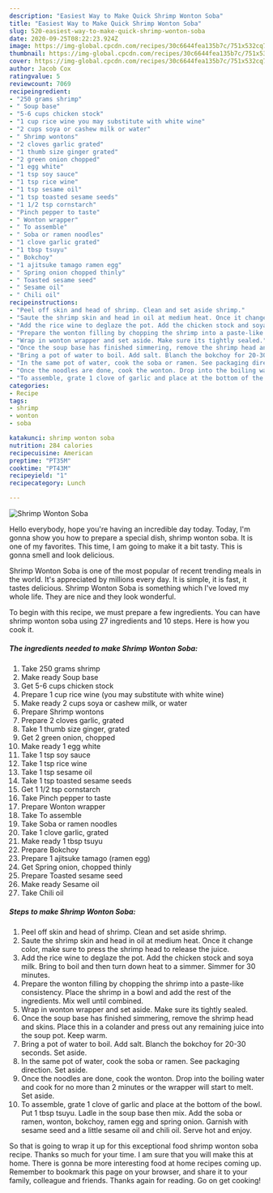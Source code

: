 ```yaml
---
description: "Easiest Way to Make Quick Shrimp Wonton Soba"
title: "Easiest Way to Make Quick Shrimp Wonton Soba"
slug: 520-easiest-way-to-make-quick-shrimp-wonton-soba
date: 2020-09-25T08:22:23.924Z
image: https://img-global.cpcdn.com/recipes/30c6644fea135b7c/751x532cq70/shrimp-wonton-soba-recipe-main-photo.jpg
thumbnail: https://img-global.cpcdn.com/recipes/30c6644fea135b7c/751x532cq70/shrimp-wonton-soba-recipe-main-photo.jpg
cover: https://img-global.cpcdn.com/recipes/30c6644fea135b7c/751x532cq70/shrimp-wonton-soba-recipe-main-photo.jpg
author: Jacob Cox
ratingvalue: 5
reviewcount: 7069
recipeingredient:
- "250 grams shrimp"
- " Soup base"
- "5-6 cups chicken stock"
- "1 cup rice wine you may substitute with white wine"
- "2 cups soya or cashew milk or water"
- " Shrimp wontons"
- "2 cloves garlic grated"
- "1 thumb size ginger grated"
- "2 green onion chopped"
- "1 egg white"
- "1 tsp soy sauce"
- "1 tsp rice wine"
- "1 tsp sesame oil"
- "1 tsp toasted sesame seeds"
- "1 1/2 tsp cornstarch"
- "Pinch pepper to taste"
- " Wonton wrapper"
- " To assemble"
- " Soba or ramen noodles"
- "1 clove garlic grated"
- "1 tbsp tsuyu"
- " Bokchoy"
- "1 ajitsuke tamago ramen egg"
- " Spring onion chopped thinly"
- " Toasted sesame seed"
- " Sesame oil"
- " Chili oil"
recipeinstructions:
- "Peel off skin and head of shrimp. Clean and set aside shrimp."
- "Saute the shrimp skin and head in oil at medium heat. Once it change color, make sure to press the shrimp head to release the juice."
- "Add the rice wine to deglaze the pot. Add the chicken stock and soya milk. Bring to boil and then turn down heat to a simmer. Simmer for 30 minutes."
- "Prepare the wonton filling by chopping the shrimp into a paste-like consistency. Place the shrimp in a bowl and add the rest of the ingredients. Mix well until combined."
- "Wrap in wonton wrapper and set aside. Make sure its tightly sealed."
- "Once the soup base has finished simmering, remove the shrimp head and skins. Place this in a colander and press out any remaining juice into the soup pot. Keep warm."
- "Bring a pot of water to boil. Add salt. Blanch the bokchoy for 20-30 seconds. Set aside."
- "In the same pot of water, cook the soba or ramen. See packaging direction. Set aside."
- "Once the noodles are done, cook the wonton. Drop into the boiling water and cook for no more than 2 minutes or the wrapper will start to melt. Set aside."
- "To assemble, grate 1 clove of garlic and place at the bottom of the bowl. Put 1 tbsp tsuyu. Ladle in the soup base then mix. Add the soba or ramen, wonton, bokchoy, ramen egg and spring onion. Garnish with sesame seed and a little sesame oil and chili oil. Serve hot and enjoy."
categories:
- Recipe
tags:
- shrimp
- wonton
- soba

katakunci: shrimp wonton soba 
nutrition: 284 calories
recipecuisine: American
preptime: "PT35M"
cooktime: "PT43M"
recipeyield: "1"
recipecategory: Lunch

---
```



![Shrimp Wonton Soba](https://img-global.cpcdn.com/recipes/30c6644fea135b7c/751x532cq70/shrimp-wonton-soba-recipe-main-photo.jpg)

Hello everybody, hope you're having an incredible day today. Today, I'm gonna show you how to prepare a special dish, shrimp wonton soba. It is one of my favorites. This time, I am going to make it a bit tasty. This is gonna smell and look delicious.

Shrimp Wonton Soba is one of the most popular of recent trending meals in the world. It's appreciated by millions every day. It is simple, it is fast, it tastes delicious. Shrimp Wonton Soba is something which I've loved my whole life. They are nice and they look wonderful.




To begin with this recipe, we must prepare a few ingredients. You can have shrimp wonton soba using 27 ingredients and 10 steps. Here is how you cook it.

<!--inarticleads1-->

##### The ingredients needed to make Shrimp Wonton Soba:

1. Take 250 grams shrimp
1. Make ready  Soup base
1. Get 5-6 cups chicken stock
1. Prepare 1 cup rice wine (you may substitute with white wine)
1. Make ready 2 cups soya or cashew milk, or water
1. Prepare  Shrimp wontons
1. Prepare 2 cloves garlic, grated
1. Take 1 thumb size ginger, grated
1. Get 2 green onion, chopped
1. Make ready 1 egg white
1. Take 1 tsp soy sauce
1. Take 1 tsp rice wine
1. Take 1 tsp sesame oil
1. Take 1 tsp toasted sesame seeds
1. Get 1 1/2 tsp cornstarch
1. Take Pinch pepper to taste
1. Prepare  Wonton wrapper
1. Take  To assemble
1. Take  Soba or ramen noodles
1. Take 1 clove garlic, grated
1. Make ready 1 tbsp tsuyu
1. Prepare  Bokchoy
1. Prepare 1 ajitsuke tamago (ramen egg)
1. Get  Spring onion, chopped thinly
1. Prepare  Toasted sesame seed
1. Make ready  Sesame oil
1. Take  Chili oil




<!--inarticleads2-->

##### Steps to make Shrimp Wonton Soba:

1. Peel off skin and head of shrimp. Clean and set aside shrimp.
1. Saute the shrimp skin and head in oil at medium heat. Once it change color, make sure to press the shrimp head to release the juice.
1. Add the rice wine to deglaze the pot. Add the chicken stock and soya milk. Bring to boil and then turn down heat to a simmer. Simmer for 30 minutes.
1. Prepare the wonton filling by chopping the shrimp into a paste-like consistency. Place the shrimp in a bowl and add the rest of the ingredients. Mix well until combined.
1. Wrap in wonton wrapper and set aside. Make sure its tightly sealed.
1. Once the soup base has finished simmering, remove the shrimp head and skins. Place this in a colander and press out any remaining juice into the soup pot. Keep warm.
1. Bring a pot of water to boil. Add salt. Blanch the bokchoy for 20-30 seconds. Set aside.
1. In the same pot of water, cook the soba or ramen. See packaging direction. Set aside.
1. Once the noodles are done, cook the wonton. Drop into the boiling water and cook for no more than 2 minutes or the wrapper will start to melt. Set aside.
1. To assemble, grate 1 clove of garlic and place at the bottom of the bowl. Put 1 tbsp tsuyu. Ladle in the soup base then mix. Add the soba or ramen, wonton, bokchoy, ramen egg and spring onion. Garnish with sesame seed and a little sesame oil and chili oil. Serve hot and enjoy.




So that is going to wrap it up for this exceptional food shrimp wonton soba recipe. Thanks so much for your time. I am sure that you will make this at home. There is gonna be more interesting food at home recipes coming up. Remember to bookmark this page on your browser, and share it to your family, colleague and friends. Thanks again for reading. Go on get cooking!
